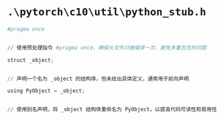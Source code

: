 # `.\pytorch\c10\util\python_stub.h`

```py
#pragma once


// 使用预处理指令 #pragma once，确保头文件只被编译一次，避免多重包含的问题

struct _object;


// 声明一个名为 _object 的结构体，但未给出具体定义，通常用于前向声明

using PyObject = _object;


// 使用别名声明，将 _object 结构体重命名为 PyObject，以提高代码可读性和易用性
```